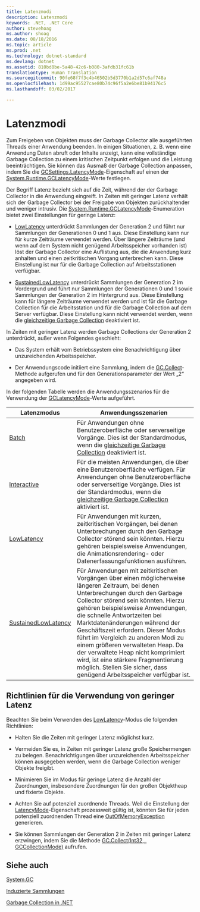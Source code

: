 ```yaml
---
title: Latenzmodi
description: Latenzmodi
keywords: .NET, .NET Core
author: stevehoag
ms.author: shoag
ms.date: 08/18/2016
ms.topic: article
ms.prod: .net
ms.technology: dotnet-standard
ms.devlang: dotnet
ms.assetid: 810bd8be-5a48-42c6-b080-3afdb31fc61b
translationtype: Human Translation
ms.sourcegitcommit: 90fe68f7f3c4b46502b5d3770b1a2d57c6af748a
ms.openlocfilehash: 1d99ac95527cae80b74c96f5a2e6be81b94176c5
ms.lasthandoff: 03/02/2017

---
```


# <a name="latency-modes"></a>Latenzmodi

Zum Freigeben von Objekten muss der Garbage Collector alle ausgeführten Threads einer Anwendung beenden. In einigen Situationen, z. B. wenn eine Anwendung Daten abruft oder Inhalte anzeigt, kann eine vollständige Garbage Collection zu einem kritischen Zeitpunkt erfolgen und die Leistung beeinträchtigen. Sie können das Ausmaß der Garbage Collection anpassen, indem Sie die [GCSettings.LatencyMode](xref:System.Runtime.GCSettings.LatencyMode)-Eigenschaft auf einen der [System.Runtime.GCLatencyMode](xref:System.Runtime.GCLatencyMode)-Werte festlegen. 

Der Begriff Latenz bezieht sich auf die Zeit, während der der Garbage Collector in die Anwendung eingreift. In Zeiten mit geringer Latenz verhält sich der Garbage Collector bei der Freigabe von Objekten zurückhaltender und weniger intrusiv. Die [System.Runtime.GCLatencyMode](xref:System.Runtime.GCLatencyMode)-Enumeration bietet zwei Einstellungen für geringe Latenz:

* [LowLatency](xref:System.Runtime.GCLatencyMode.LowLatency) unterdrückt Sammlungen der Generation 2 und führt nur Sammlungen der Generationen 0 und 1 aus. Diese Einstellung kann nur für kurze Zeiträume verwendet werden. Über längere Zeiträume (und wenn auf dem System nicht genügend Arbeitsspeicher vorhanden ist) löst der Garbage Collector eine Auflistung aus, die die Anwendung kurz anhalten und einen zeitkritischen Vorgang unterbrechen kann. Diese Einstellung ist nur für die Garbage Collection auf Arbeitsstationen verfügbar. 

* [SustainedLowLatency](xref:System.Runtime.GCLatencyMode.SustainedLowLatency) unterdrückt Sammlungen der Generation 2 im Vordergrund und führt nur Sammlungen der Generationen 0 und 1 sowie Sammlungen der Generation 2 im Hintergrund aus. Diese Einstellung kann für längere Zeiträume verwendet werden und ist für die Garbage Collection für die Arbeitsstation und für die Garbage Collection auf dem Server verfügbar. Diese Einstellung kann nicht verwendet werden, wenn die [gleichzeitige Garbage Collection](https://msdn.microsoft.com/library/yhwwzef8.aspx) deaktiviert ist.

In Zeiten mit geringer Latenz werden Garbage Collections der Generation 2 unterdrückt, außer wenn Folgendes geschieht:

* Das System erhält vom Betriebssystem eine Benachrichtigung über unzureichenden Arbeitsspeicher.

* Der Anwendungscode initiiert eine Sammlung, indem die [GC.Collect](xref:System.GC.Collect(System.Int32))-Methode aufgerufen und für den Generationsparameter der Wert „2“ angegeben wird.

In der folgenden Tabelle werden die Anwendungsszenarios für die Verwendung der [GCLatencyMode](xref:System.Runtime.GCLatencyMode)-Werte aufgeführt.

Latenzmodus | Anwendungsszenarien
------------ | --------------------- 
[Batch](xref:System.Runtime.GCLatencyMode.Batch) | Für Anwendungen ohne Benutzeroberfläche oder serverseitige Vorgänge. Dies ist der Standardmodus, wenn die [gleichzeitige Garbage Collection](https://msdn.microsoft.com/library/yhwwzef8.aspx) deaktiviert ist.
[Interactive](xref:System.Runtime.GCLatencyMode.Interactive) | Für die meisten Anwendungen, die über eine Benutzeroberfläche verfügen. Für Anwendungen ohne Benutzeroberfläche oder serverseitige Vorgänge. Dies ist der Standardmodus, wenn die [gleichzeitige Garbage Collection](https://msdn.microsoft.com/library/yhwwzef8.aspx) aktiviert ist.
[LowLatency](xref:System.Runtime.GCLatencyMode.LowLatency) | Für Anwendungen mit kurzen, zeitkritischen Vorgängen, bei denen Unterbrechungen durch den Garbage Collector störend sein könnten. Hierzu gehören beispielsweise Anwendungen, die Animationsrendering- oder Datenerfassungsfunktionen ausführen.
[SustainedLowLatency](xref:System.Runtime.GCLatencyMode.SustainedLowLatency) | Für Anwendungen mit zeitkritischen Vorgängen über einen möglicherweise längeren Zeitraum, bei denen Unterbrechungen durch den Garbage Collector störend sein könnten. Hierzu gehören beispielsweise Anwendungen, die schnelle Antwortzeiten bei Marktdatenänderungen während der Geschäftszeit erfordern.   Dieser Modus führt im Vergleich zu anderen Modi zu einem größeren verwalteten Heap. Da der verwaltete Heap nicht komprimiert wird, ist eine stärkere Fragmentierung möglich. Stellen Sie sicher, dass genügend Arbeitsspeicher verfügbar ist.
 
## <a name="guidelines-for-using-low-latency"></a>Richtlinien für die Verwendung von geringer Latenz

Beachten Sie beim Verwenden des [LowLatency](xref:System.Runtime.GCLatencyMode.LowLatency)-Modus die folgenden Richtlinien:

* Halten Sie die Zeiten mit geringer Latenz möglichst kurz.

* Vermeiden Sie es, in Zeiten mit geringer Latenz große Speichermengen zu belegen. Benachrichtigungen über unzureichenden Arbeitsspeicher können ausgegeben werden, wenn die Garbage Collection weniger Objekte freigibt. 

* Minimieren Sie im Modus für geringe Latenz die Anzahl der Zuordnungen, insbesondere Zuordnungen für den großen Objektheap und fixierte Objekte. 

* Achten Sie auf potenziell zuordnende Threads. Weil die Einstellung der [LatencyMode](xref:System.Runtime.GCSettings.LatencyMode)-Eigenschaft prozessweit gültig ist, könnten Sie für jeden potenziell zuordnenden Thread eine [OutOfMemoryException](xref:System.OutOfMemoryException) generieren. 

* Sie können Sammlungen der Generation 2 in Zeiten mit geringer Latenz erzwingen, indem Sie die Methode [GC.Collect(Int32, GCCollectionMode)](xref:System.GC.Collect(System.Int32,System.GCCollectionMode)) aufrufen.

## <a name="see-also"></a>Siehe auch

[System.GC](xref:System.GC)

[Induzierte Sammlungen](induced.md)

[Garbage Collection in .NET](index.md)

